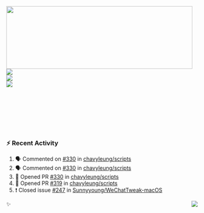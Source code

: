 <p>
  <img align="left" width="490" height="165" src="https://github-readme-stats.vercel.app/api?username=lowking&show_icons=true&hide_border=true&line_height=20&title_color=000000&icon_color=555&show_owner=true&text_color=777"/>
  <p>
    <a href="https://t.me/Violettoy_bot"><img src="https://img.shields.io/badge/Telegram-%2352A4DB.svg?&style=social&logo=telegram&logoColor=white" /></a>
    </br>
    <img src="https://github.com/lowking/lowking/workflows/Waka%20Readme/badge.svg" />
    </br>
    <img src="https://github.com/lowking/lowking/workflows/Activity%20Readme/badge.svg" />
  </p>
  </br>
  </br>
  </br>
  </br>
</p>
</br>

### :zap: Recent Activity

<!--START_SECTION:activity-->
1. 🗣 Commented on [#330](https://github.com/chavyleung/scripts/issues/330) in [chavyleung/scripts](https://github.com/chavyleung/scripts)
2. 🗣 Commented on [#330](https://github.com/chavyleung/scripts/issues/330) in [chavyleung/scripts](https://github.com/chavyleung/scripts)
3. 💪 Opened PR [#330](https://github.com/chavyleung/scripts/pull/330) in [chavyleung/scripts](https://github.com/chavyleung/scripts)
4. 💪 Opened PR [#319](https://github.com/chavyleung/scripts/pull/319) in [chavyleung/scripts](https://github.com/chavyleung/scripts)
5. ❗️ Closed issue [#247](https://github.com/Sunnyyoung/WeChatTweak-macOS/issues/247) in [Sunnyyoung/WeChatTweak-macOS](https://github.com/Sunnyyoung/WeChatTweak-macOS)
<!--END_SECTION:activity-->

✨<img align="right" src="http://profile-counter.glitch.me/lowking/count.svg"/>
